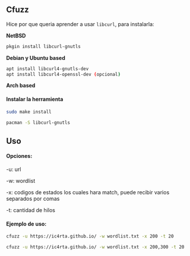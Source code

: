 ## Cfuzz

Hice por que queria aprender a usar ```libcurl```, para instalarla:

**NetBSD**

```bash
pkgin install libcurl-gnutls
```

**Debian y Ubuntu based**

```bash
apt install libcurl4-gnutls-dev
apt install libcurl4-openssl-dev (opcional)
```

**Arch based**

#### Instalar la herramienta

```bash
sudo make install
```

```bash
pacman -S libcurl-gnutls
```

## Uso

#### Opciones:

-u: url

-w: wordlist 

-x: codigos de estados los cuales hara match, puede recibir varios separados por comas

-t: cantidad de hilos

#### Ejemplo de uso:

```bash
cfuzz -u https://ic4rta.github.io/ -w wordlist.txt -x 200 -t 20
```

```bash
cfuzz -u https://ic4rta.github.io/ -w wordlist.txt -x 200,300 -t 20
```
